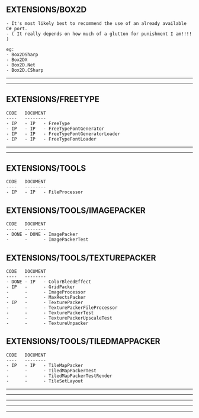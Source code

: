 EXTENSIONS/BOX2D
----------------

    - It's most likely best to recommend the use of an already available C# port.
    - ( It really depends on how much of a glutton for punishment I am!!!! )

    eg:
    - Box2DSharp
    - Box2DX
    - Box2D.Net
    - Box2D.CSharp

- - - - - - - - - - - - - - - - - - - - - - - - - - - - - - - - - - - - - - - - - -
- - - - - - - - - - - - - - - - - - - - - - - - - - - - - - - - - - - - - - - - - -

EXTENSIONS/FREETYPE
-------------------

    CODE   DOCUMENT
    ----   --------
    - IP   - IP   - FreeType
    - IP   - IP   - FreeTypeFontGenerator
    - IP   - IP   - FreeTypeFontGeneratorLoader
    - IP   - IP   - FreeTypeFontLoader

- - - - - - - - - - - - - - - - - - - - - - - - - - - - - - - - - - - - - - - - - -
- - - - - - - - - - - - - - - - - - - - - - - - - - - - - - - - - - - - - - - - - -

EXTENSIONS/TOOLS
--------------------

    CODE   DOCUMENT
    ----   --------
    - IP   - IP   - FileProcessor

EXTENSIONS/TOOLS/IMAGEPACKER
----------------------------

    CODE   DOCUMENT
    ----   --------
    - DONE - DONE - ImagePacker
    -      -      - ImagePackerTest

EXTENSIONS/TOOLS/TEXTUREPACKER
------------------------------

    CODE   DOCUMENT
    ----   --------
    - DONE - IP   - ColorBleedEffect
    - IP   -      - GridPacker
    -      -      - ImageProcessor
    -      -      - MaxRectsPacker
    - IP   -      - TexturePacker
    -      -      - TexturePackerFileProcessor
    -      -      - TexturePackerTest
    -      -      - TexturePackerUpscaleTest
    -      -      - TextureUnpacker

EXTENSIONS/TOOLS/TILEDMAPPACKER
-----------------------------------

    CODE   DOCUMENT
    ----   --------
    - IP   - IP   - TileMapPacker
    -      -      - TiledMapPackerTest
    -      -      - TiledMapPackerTestRender
    -      -      - TileSetLayout

- - - - - - - - - - - - - - - - - - - - - - - - - - - - - - - - - - - - - - - - - -
- - - - - - - - - - - - - - - - - - - - - - - - - - - - - - - - - - - - - - - - - -
- - - - - - - - - - - - - - - - - - - - - - - - - - - - - - - - - - - - - - - - - -
- - - - - - - - - - - - - - - - - - - - - - - - - - - - - - - - - - - - - - - - - -
- - - - - - - - - - - - - - - - - - - - - - - - - - - - - - - - - - - - - - - - - -

